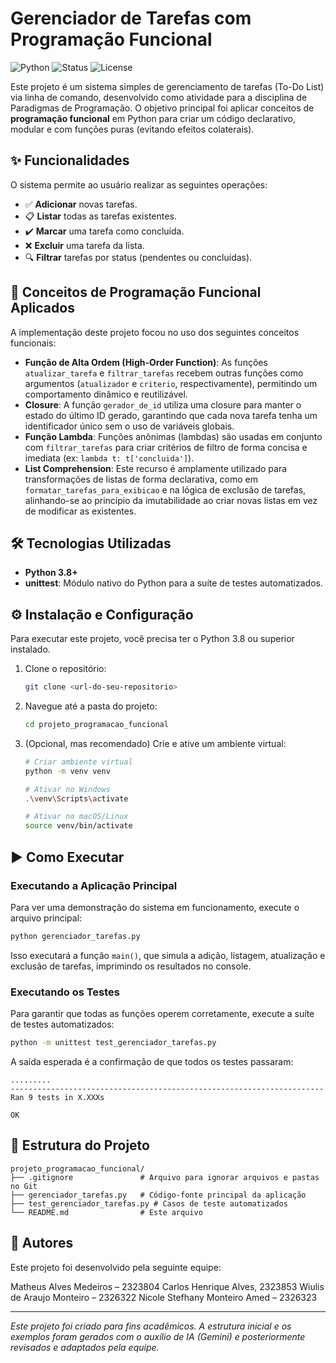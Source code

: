# Gerenciador de Tarefas com Programação Funcional

![Python](https://img.shields.io/badge/Python-3.8%2B-blue.svg)
![Status](https://img.shields.io/badge/Status-Concluído-green.svg)
![License](https://img.shields.io/badge/License-MIT-yellow.svg)

Este projeto é um sistema simples de gerenciamento de tarefas (To-Do List) via linha de comando, desenvolvido como atividade para a disciplina de Paradigmas de Programação. O objetivo principal foi aplicar conceitos de **programação funcional** em Python para criar um código declarativo, modular e com funções puras (evitando efeitos colaterais).

## ✨ Funcionalidades

O sistema permite ao usuário realizar as seguintes operações:

-   ✅ **Adicionar** novas tarefas.
-   📋 **Listar** todas as tarefas existentes.
-   ✔️ **Marcar** uma tarefa como concluída.
-   ❌ **Excluir** uma tarefa da lista.
-   🔍 **Filtrar** tarefas por status (pendentes ou concluídas).

## 🚀 Conceitos de Programação Funcional Aplicados

A implementação deste projeto focou no uso dos seguintes conceitos funcionais:

-   **Função de Alta Ordem (High-Order Function)**: As funções `atualizar_tarefa` e `filtrar_tarefas` recebem outras funções como argumentos (`atualizador` e `criterio`, respectivamente), permitindo um comportamento dinâmico e reutilizável.
-   **Closure**: A função `gerador_de_id` utiliza uma closure para manter o estado do último ID gerado, garantindo que cada nova tarefa tenha um identificador único sem o uso de variáveis globais.
-   **Função Lambda**: Funções anônimas (lambdas) são usadas em conjunto com `filtrar_tarefas` para criar critérios de filtro de forma concisa e imediata (ex: `lambda t: t['concluida']`).
-   **List Comprehension**: Este recurso é amplamente utilizado para transformações de listas de forma declarativa, como em `formatar_tarefas_para_exibicao` e na lógica de exclusão de tarefas, alinhando-se ao princípio da imutabilidade ao criar novas listas em vez de modificar as existentes.

## 🛠️ Tecnologias Utilizadas

-   **Python 3.8+**
-   **unittest**: Módulo nativo do Python para a suíte de testes automatizados.

## ⚙️ Instalação e Configuração

Para executar este projeto, você precisa ter o Python 3.8 ou superior instalado.

1.  Clone o repositório:
    ```sh
    git clone <url-do-seu-repositorio>
    ```

2.  Navegue até a pasta do projeto:
    ```sh
    cd projeto_programacao_funcional
    ```

3.  (Opcional, mas recomendado) Crie e ative um ambiente virtual:
    ```sh
    # Criar ambiente virtual
    python -m venv venv

    # Ativar no Windows
    .\venv\Scripts\activate

    # Ativar no macOS/Linux
    source venv/bin/activate
    ```

## ▶️ Como Executar

### Executando a Aplicação Principal

Para ver uma demonstração do sistema em funcionamento, execute o arquivo principal:

```sh
python gerenciador_tarefas.py
```

Isso executará a função `main()`, que simula a adição, listagem, atualização e exclusão de tarefas, imprimindo os resultados no console.

### Executando os Testes

Para garantir que todas as funções operem corretamente, execute a suíte de testes automatizados:

```sh
python -m unittest test_gerenciador_tarefas.py
```

A saída esperada é a confirmação de que todos os testes passaram:

```
.........
----------------------------------------------------------------------
Ran 9 tests in X.XXXs

OK
```

## 📂 Estrutura do Projeto

```
projeto_programacao_funcional/
├── .gitignore               # Arquivo para ignorar arquivos e pastas no Git
├── gerenciador_tarefas.py   # Código-fonte principal da aplicação
├── test_gerenciador_tarefas.py # Casos de teste automatizados
└── README.md                # Este arquivo
```

## 👥 Autores

Este projeto foi desenvolvido pela seguinte equipe:

Matheus Alves Medeiros – 2323804 
Carlos Henrique Alves, 2323853
Wiulis de Araujo Monteiro – 2326322
Nicole Stefhany Monteiro Amed – 2326323

---

*Este projeto foi criado para fins acadêmicos. A estrutura inicial e os exemplos foram gerados com o auxílio de IA (Gemini) e posteriormente revisados e adaptados pela equipe.*